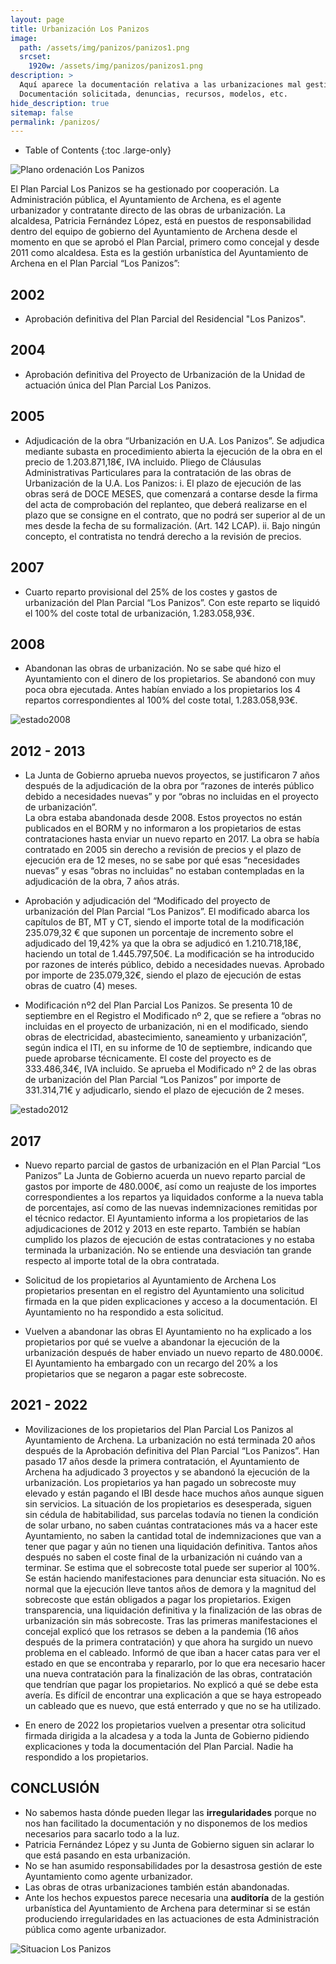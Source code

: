 ```yaml
---
layout: page
title: Urbanización Los Panizos
image: 
  path: /assets/img/panizos/panizos1.png
  srcset:
    1920w: /assets/img/panizos/panizos1.png
description: >
  Aquí aparece la documentación relativa a las urbanizaciones mal gestionadas por el Ayuntamiento de Archena.
  Documentación solicitada, denuncias, recursos, modelos, etc. 
hide_description: true
sitemap: false
permalink: /panizos/
---
```


- Table of Contents
{:toc .large-only}

![Plano ordenación Los Panizos](/assets/img/panizos/panizos1.png)

El Plan Parcial Los Panizos se ha gestionado por cooperación. La Administración pública, el Ayuntamiento de Archena, es el agente urbanizador y contratante directo de las obras de urbanización. 
La alcaldesa, Patricia Fernández López, está en puestos de responsabilidad dentro del equipo de gobierno del Ayuntamiento de Archena desde el momento en que se aprobó el Plan Parcial, primero como concejal y desde 2011 como alcaldesa. 
Esta es la gestión urbanística del Ayuntamiento de Archena en el Plan Parcial “Los Panizos”:

## 2002
- Aprobación definitiva del Plan Parcial del Residencial "Los Panizos". 

## 2004
- Aprobación definitiva del Proyecto de Urbanización de la Unidad de actuación única del Plan Parcial Los Panizos.

## 2005
- Adjudicación de la obra “Urbanización en U.A. Los Panizos”.
Se adjudica mediante subasta en procedimiento abierta la ejecución de la obra en el precio de 1.203.871,18€, IVA incluido.
Pliego de Cláusulas Administrativas Particulares para la contratación de las obras de Urbanización de la U.A. Los Panizos:
  i.	El plazo de ejecución de las obras será de DOCE MESES, que comenzará a contarse desde la firma del acta de comprobación del replanteo, que deberá realizarse en el plazo que se consigne en el contrato, que no podrá ser superior al de un mes desde la fecha de su formalización. (Art. 142 LCAP).
  ii.	Bajo ningún concepto, el contratista no tendrá derecho a la revisión de precios.

## 2007
- Cuarto reparto provisional del 25% de los costes y gastos de urbanización del Plan Parcial “Los Panizos”.
Con este reparto se liquidó el 100% del coste total de urbanización, 1.283.058,93€.

## 2008
- Abandonan las obras de urbanización. 
No se sabe qué hizo el Ayuntamiento con el dinero de los propietarios. Se abandonó con muy poca obra ejecutada. Antes habían enviado a los propietarios los 4 repartos correspondientes al 100% del coste total, 1.283.058,93€. 

![estado2008](/assets/img/panizos/2008.jpg)

## 2012 - 2013
- La Junta de Gobierno aprueba nuevos proyectos, se justificaron 7 años después de la adjudicación de la obra por “razones de interés público debido a necesidades nuevas” y por “obras no incluidas en el proyecto de urbanización”.  
La obra estaba abandonada desde 2008. Estos proyectos no están publicados en el BORM y no informaron a los propietarios de estas contrataciones hasta enviar un nuevo reparto en 2017. 
La obra se había contratado en 2005 sin derecho a revisión de precios y el plazo de ejecución era de 12 meses, no se sabe por qué esas “necesidades nuevas” y esas “obras no incluidas” no estaban contempladas en la adjudicación de la obra, 7 años atrás. 

- Aprobación y adjudicación del “Modificado del proyecto de urbanización del Plan Parcial “Los Panizos”.
El modificado abarca los capítulos de BT, MT y CT, siendo el importe total de la modificación 235.079,32 € que suponen un porcentaje de incremento sobre el adjudicado del 19,42% ya que la obra se adjudicó en 1.210.718,18€, haciendo un total de 1.445.797,50€.
La modificación se ha introducido por razones de interés público, debido a necesidades nuevas.
Aprobado por importe de 235.079,32€, siendo el plazo de ejecución de estas obras de cuatro (4) meses.

- Modificación nº2 del Plan Parcial Los Panizos.
Se presenta 10 de septiembre en el Registro el Modificado nº 2, que se refiere a “obras no incluidas en el proyecto de urbanización, ni en el modificado, siendo obras de electricidad, abastecimiento, saneamiento y urbanización”, según indica el ITI, en su informe de 10 de septiembre, indicando que puede aprobarse técnicamente. El coste del proyecto es de 333.486,34€, IVA incluido. 
Se aprueba el Modificado nº 2 de las obras de urbanización del Plan Parcial “Los Panizos” por importe de 331.314,71€ y adjudicarlo, siendo el plazo de ejecución de 2 meses.

![estado2012](/assets/img/panizos/2012.jpg)

## 2017
- Nuevo reparto parcial de gastos de urbanización en el Plan Parcial “Los Panizos” 
La Junta de Gobierno acuerda un nuevo reparto parcial de gastos por importe de 480.000€, así como un reajuste de los importes correspondientes a los repartos ya liquidados conforme a la nueva tabla de porcentajes, así como de las nuevas indemnizaciones remitidas por el técnico redactor.
El Ayuntamiento informa a los propietarios de las adjudicaciones de 2012 y 2013 en este reparto. También se habían cumplido los plazos de ejecución de estas contrataciones y no estaba terminada la urbanización. 
No se entiende una desviación tan grande respecto al importe total de la obra contratada. 

- Solicitud de los propietarios al Ayuntamiento de Archena
Los propietarios presentan en el registro del Ayuntamiento una solicitud firmada en la que piden explicaciones y acceso a la documentación. El Ayuntamiento no ha respondido a esta solicitud. 

- Vuelven a abandonar las obras 
El Ayuntamiento no ha explicado a los propietarios por qué se vuelve a abandonar la ejecución de la urbanización después de haber enviado un nuevo reparto de 480.000€. El Ayuntamiento ha embargado con un recargo del 20% a los propietarios que se negaron a pagar este sobrecoste.

## 2021 - 2022
- Movilizaciones de los propietarios del Plan Parcial Los Panizos al Ayuntamiento de Archena. La urbanización no está terminada 20 años después de la Aprobación definitiva del Plan Parcial “Los Panizos”.
Han pasado 17 años desde la primera contratación, el Ayuntamiento de Archena ha adjudicado 3 proyectos y se abandonó la ejecución de la urbanización. Los propietarios ya han pagado un sobrecoste muy elevado y están pagando el IBI desde hace muchos años aunque siguen sin servicios. 
La situación de los propietarios es desesperada, siguen sin cédula de habitabilidad, sus parcelas todavía no tienen la condición de solar urbano, no saben cuántas contrataciones más va a hacer este Ayuntamiento, no saben la cantidad total de indemnizaciones que van a tener que pagar y aún no tienen una liquidación definitiva. Tantos años después no saben el coste final de la urbanización ni cuándo van a terminar. Se estima que el sobrecoste total puede ser superior al 100%.
Se están haciendo manifestaciones para denunciar esta situación. No es normal que la ejecución lleve tantos años de demora y la magnitud del sobrecoste que están obligados a pagar los propietarios. Exigen transparencia, una liquidación definitiva y la finalización de las obras de urbanización sin más sobrecoste. 
Tras las primeras manifestaciones el concejal explicó que los retrasos se deben a la pandemia (16 años después de la primera contratación) y que ahora ha surgido un nuevo problema en el cableado. Informó de que iban a hacer catas para ver el estado en que se encontraba y repararlo, por lo que era necesario hacer una nueva contratación para la finalización de las obras, contratación que tendrían que pagar los propietarios. No explicó a qué se debe esta avería. Es difícil de encontrar una explicación a que se haya estropeado un cableado que es nuevo, que está enterrado y que no se ha utilizado. 

- En enero de 2022 los propietarios vuelven a presentar otra solicitud firmada dirigida a la alcadesa y a toda la Junta de Gobierno pidiendo explicaciones y toda la documentación del Plan Parcial. Nadie ha respondido a los propietarios.


## CONCLUSIÓN
- No sabemos hasta dónde pueden llegar las **irregularidades** porque no nos han facilitado la documentación y no disponemos de los medios necesarios para sacarlo todo a la luz. 
- Patricia Fernández López y su Junta de Gobierno siguen sin aclarar lo que está pasando en esta urbanización.
- No se han asumido responsabilidades por la desastrosa gestión de este Ayuntamiento como agente urbanizador.
- Las obras de otras urbanizaciones también están abandonadas.
- Ante los hechos expuestos parece necesaria una **auditoría** de la gestión urbanística del Ayuntamiento de Archena para determinar si se están produciendo irregularidades en las actuaciones de esta Administración pública como agente urbanizador.

![Situacion Los Panizos](/assets/img/panizos/panizos2.jpg)